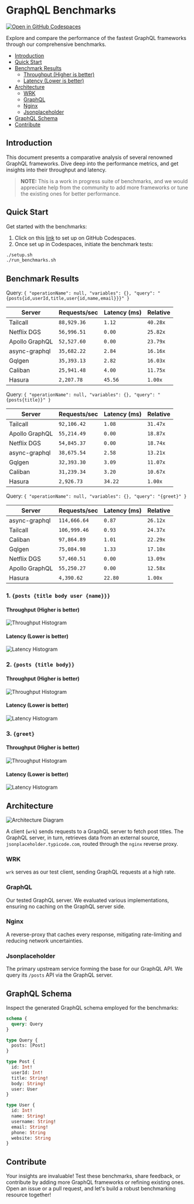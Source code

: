 <!-- ⚠️⚠️⚠️ THIS FILE IS AUTO GENERATED DO NOT EDIT DIRECTLY ⚠️⚠️⚠️ -->

# GraphQL Benchmarks <!-- omit from toc -->

[![Open in GitHub Codespaces](https://github.com/codespaces/badge.svg)](https://codespaces.new/tailcallhq/graphql-benchmarks)

Explore and compare the performance of the fastest GraphQL frameworks through our comprehensive benchmarks.

- [Introduction](#introduction)
- [Quick Start](#quick-start)
- [Benchmark Results](#benchmark-results)
  - [Throughput (Higher is better)](#throughput-higher-is-better)
  - [Latency (Lower is better)](#latency-lower-is-better)
- [Architecture](#architecture)
  - [WRK](#wrk)
  - [GraphQL](#graphql)
  - [Nginx](#nginx)
  - [Jsonplaceholder](#jsonplaceholder)
- [GraphQL Schema](#graphql-schema)
- [Contribute](#contribute)

[Tailcall]: https://github.com/tailcallhq/tailcall
[Gqlgen]: https://github.com/99designs/gqlgen
[Apollo GraphQL]: https://github.com/apollographql/apollo-server
[Netflix DGS]: https://github.com/netflix/dgs-framework
[Caliban]: https://github.com/ghostdogpr/caliban
[async-graphql]: https://github.com/async-graphql/async-graphql
[Hasura]: https://github.com/hasura/graphql-engine
[GraphQL JIT]: https://github.com/zalando-incubator/graphql-jit

## Introduction

This document presents a comparative analysis of several renowned GraphQL frameworks. Dive deep into the performance metrics, and get insights into their throughput and latency.

> **NOTE:** This is a work in progress suite of benchmarks, and we would appreciate help from the community to add more frameworks or tune the existing ones for better performance.

## Quick Start

Get started with the benchmarks:

1. Click on this [link](https://codespaces.new/tailcallhq/graphql-benchmarks) to set up on GitHub Codespaces.
2. Once set up in Codespaces, initiate the benchmark tests:

```bash
./setup.sh
./run_benchmarks.sh
```

## Benchmark Results

<!-- PERFORMANCE_RESULTS_START -->


Query: `
    {
      "operationName": null,
      "variables": {},
      "query": "{posts{id,userId,title,user{id,name,email}}}"
    }
    `

| Server         | Requests/sec | Latency (ms) | Relative |
| -------------- | ------------ | ------------ | -------- |
| Tailcall       | `88,929.36`  | `1.12`       | `40.28x` |
| Netflix DGS    | `56,996.51`  | `0.00`       | `25.82x` |
| Apollo GraphQL | `52,527.60`  | `0.00`       | `23.79x` |
| async-graphql  | `35,682.22`  | `2.84`       | `16.16x` |
| Gqlgen         | `35,393.13`  | `2.82`       | `16.03x` |
| Caliban        | `25,941.48`  | `4.00`       | `11.75x` |
| Hasura         | `2,207.78`   | `45.56`      | `1.00x`  |

Query: `
    {
      "operationName": null,
      "variables": {},
      "query": "{posts{title}}"
    }
    `

| Server         | Requests/sec | Latency (ms) | Relative |
| -------------- | ------------ | ------------ | -------- |
| Tailcall       | `92,106.42`  | `1.08`       | `31.47x` |
| Apollo GraphQL | `55,214.49`  | `0.00`       | `18.87x` |
| Netflix DGS    | `54,845.37`  | `0.00`       | `18.74x` |
| async-graphql  | `38,675.54`  | `2.58`       | `13.21x` |
| Gqlgen         | `32,393.30`  | `3.09`       | `11.07x` |
| Caliban        | `31,239.34`  | `3.20`       | `10.67x` |
| Hasura         | `2,926.73`   | `34.22`      | `1.00x`  |

Query: `
    {
      "operationName": null,
      "variables": {},
      "query": "{greet}"
    }
    `

| Server         | Requests/sec | Latency (ms) | Relative |
| -------------- | ------------ | ------------ | -------- |
| async-graphql  | `114,666.64` | `0.87`       | `26.12x` |
| Tailcall       | `106,999.46` | `0.93`       | `24.37x` |
| Caliban        | `97,864.89`  | `1.01`       | `22.29x` |
| Gqlgen         | `75,084.98`  | `1.33`       | `17.10x` |
| Netflix DGS    | `57,460.51`  | `0.00`       | `13.09x` |
| Apollo GraphQL | `55,250.27`  | `0.00`       | `12.58x` |
| Hasura         | `4,390.62`   | `22.80`      | `1.00x`  |

<!-- PERFORMANCE_RESULTS_END -->


### 1. `{posts {title body user {name}}}`
#### Throughput (Higher is better)

![Throughput Histogram](assets/req_sec_histogram1.png)

#### Latency (Lower is better)

![Latency Histogram](assets/latency_histogram1.png)

### 2. `{posts {title body}}`
#### Throughput (Higher is better)

![Throughput Histogram](assets/req_sec_histogram2.png)

#### Latency (Lower is better)

![Latency Histogram](assets/latency_histogram2.png)

### 3. `{greet}`
#### Throughput (Higher is better)

![Throughput Histogram](assets/req_sec_histogram3.png)

#### Latency (Lower is better)

![Latency Histogram](assets/latency_histogram3.png)

## Architecture

![Architecture Diagram](assets/architecture.png)

A client (`wrk`) sends requests to a GraphQL server to fetch post titles. The GraphQL server, in turn, retrieves data from an external source, `jsonplaceholder.typicode.com`, routed through the `nginx` reverse proxy.

### WRK

`wrk` serves as our test client, sending GraphQL requests at a high rate.

### GraphQL

Our tested GraphQL server. We evaluated various implementations, ensuring no caching on the GraphQL server side.

### Nginx

A reverse-proxy that caches every response, mitigating rate-limiting and reducing network uncertainties.

### Jsonplaceholder

The primary upstream service forming the base for our GraphQL API. We query its `/posts` API via the GraphQL server.

## GraphQL Schema

Inspect the generated GraphQL schema employed for the benchmarks:

```graphql
schema {
  query: Query
}

type Query {
  posts: [Post]
}

type Post {
  id: Int!
  userId: Int!
  title: String!
  body: String!
  user: User
}

type User {
  id: Int!
  name: String!
  username: String!
  email: String!
  phone: String
  website: String
}
```

## Contribute

Your insights are invaluable! Test these benchmarks, share feedback, or contribute by adding more GraphQL frameworks or refining existing ones. Open an issue or a pull request, and let's build a robust benchmarking resource together!
